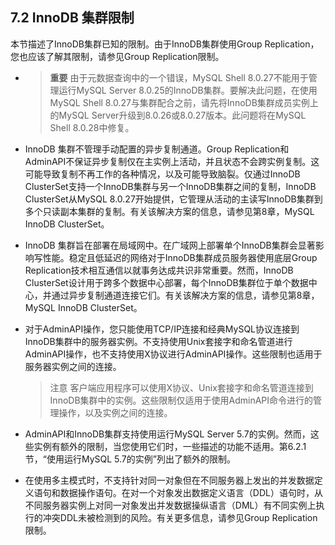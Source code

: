 ## 7.2 InnoDB 集群限制

本节描述了InnoDB集群已知的限制。由于InnoDB集群使用Group Replication，您也应该了解其限制，请参见Group Replication限制。

- > **重要**
  > 由于元数据查询中的一个错误，MySQL Shell 8.0.27不能用于管理运行MySQL Server 8.0.25的InnoDB集群。要解决此问题，在使用MySQL Shell 8.0.27与集群配合之前，请先将InnoDB集群成员实例上的MySQL Server升级到8.0.26或8.0.27版本。此问题将在MySQL Shell 8.0.28中修复。

- InnoDB 集群不管理手动配置的异步复制通道。Group Replication和AdminAPI不保证异步复制仅在主实例上活动，并且状态不会跨实例复制。这可能导致复制不再工作的各种情况，以及可能导致脑裂。仅通过InnoDB ClusterSet支持一个InnoDB集群与另一个InnoDB集群之间的复制，InnoDB ClusterSet从MySQL 8.0.27开始提供，它管理从活动的主读写InnoDB集群到多个只读副本集群的复制。有关该解决方案的信息，请参见第8章，MySQL InnoDB ClusterSet。

- InnoDB 集群旨在部署在局域网中。在广域网上部署单个InnoDB集群会显著影响写性能。稳定且低延迟的网络对于InnoDB集群成员服务器使用底层Group Replication技术相互通信以就事务达成共识非常重要。然而，InnoDB ClusterSet设计用于跨多个数据中心部署，每个InnoDB集群位于单个数据中心，并通过异步复制通道连接它们。有关该解决方案的信息，请参见第8章，MySQL InnoDB ClusterSet。

- 对于AdminAPI操作，您只能使用TCP/IP连接和经典MySQL协议连接到InnoDB集群中的服务器实例。不支持使用Unix套接字和命名管道进行AdminAPI操作，也不支持使用X协议进行AdminAPI操作。这些限制也适用于服务器实例之间的连接。

  > 注意
  > 客户端应用程序可以使用X协议、Unix套接字和命名管道连接到InnoDB集群中的实例。这些限制仅适用于使用AdminAPI命令进行的管理操作，以及实例之间的连接。

- AdminAPI和InnoDB集群支持使用运行MySQL Server 5.7的实例。然而，这些实例有额外的限制，当您使用它们时，一些描述的功能不适用。第6.2.1节，“使用运行MySQL 5.7的实例”列出了额外的限制。

- 在使用多主模式时，不支持针对同一对象但在不同服务器上发出的并发数据定义语句和数据操作语句。在对一个对象发出数据定义语言（DDL）语句时，从不同服务器实例上对同一对象发出并发数据操纵语言（DML）有不同实例上执行的冲突DDL未被检测到的风险。有关更多信息，请参见Group Replication限制。